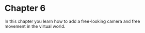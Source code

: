 # Chapter 6

In this chapter you learn how to add a free-looking camera and free movement in the virtual world.
